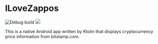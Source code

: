 # ILoveZappos

![Debug build](https://github.com/han801102/ILoveZappos/workflows/Debug%20build/badge.svg)
![](https://img.shields.io/github/v/release/han801102/ILoveZappos)

This is a native Android app written by Ktolin that displays cryptocurrency price information from bitstamp.com.
